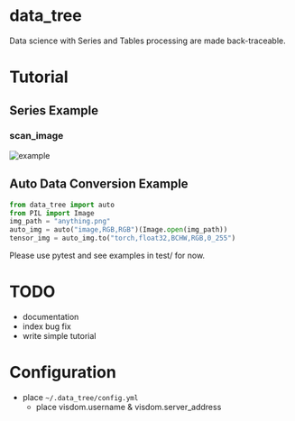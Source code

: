 # data_tree
Data science with Series and Tables processing are made back-traceable.

# Tutorial
## Series Example
### scan_image
![example](https://i.gyazo.com/8611701a1213b844bd62b978bac58b81.png)

## Auto Data Conversion Example
```python
from data_tree import auto
from PIL import Image
img_path = "anything.png"
auto_img = auto("image,RGB,RGB")(Image.open(img_path))
tensor_img = auto_img.to("torch,float32,BCHW,RGB,0_255")
```
Please use pytest and see examples in test/ for now.

# TODO
- documentation
- index bug fix
- write simple tutorial

# Configuration
- place `~/.data_tree/config.yml`
  - place visdom.username & visdom.server_address